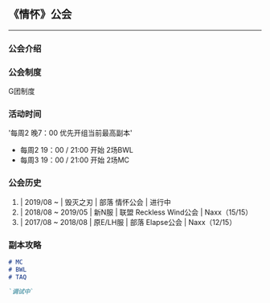 ## 《情怀》公会
* * *
### 公会介绍



### 公会制度

G团制度

### 活动时间

'每周2 晚7：00 优先开组当前最高副本'

- 每周2 19：00 / 21:00 开始 2场BWL
- 每周3 19：00 / 21:00 开始 2场MC

### 公会历史
1. | 2019/08 ~          |  毁灭之刃 | 部落 情怀公会            | 进行中
2. | 2018/08 ~ 2019/05  |  新N服    | 联盟 Reckless Wind公会  | Naxx（15/15）  
3. | 2017/08 ~ 2018/08  |  原E/LH服 | 部落 Elapse公会         | Naxx（12/15） 




### 副本攻略

```markdown
# MC
# BWL
# TAQ

`调试中` 
```



